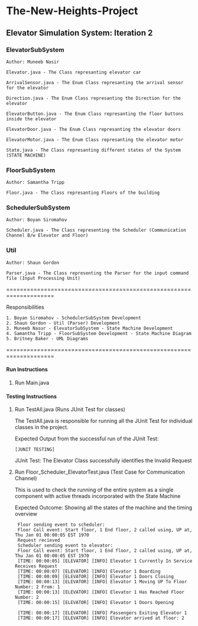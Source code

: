 # The-New-Heights-Project

## Elevator Simulation System: Iteration 2


### ElevatorSubSystem
    Author: Muneeb Nasir
    
    Elevator.java - The Class represanting elevator car
		
	ArrivalSensor.java - The Enum Class represanting the arrival sensor for the elevator 
	
	Direction.java - The Enum Class represanting the Direction for the elevator 
    	    
    ElevatorButton.java - The Enum Class represanting the floor buttons inside the elevator 
    
    ElevatorDoor.java - The Enum Class represanting the elevator doors 
           
    ElevatorMotor.java - The Enum Class represanting the elevator motor 
    
    State.java - The Class represanting different states of the System (STATE MACHINE) 
   
### FloorSubSystem
	Author: Samantha Tripp
	
	Floor.java - The Class represanting Floors of the building
	    
			
### SchedulerSubSystem
    Author: Boyan Siromahov
    
    Scheduler.java - The Class representing the Scheduler (Communication Channel B/w Elevator and Floor)

### Util
    Author: Shaun Gordon
        
    Parser.java - The Class representing the Parser for the input command file (Input Processing Unit)
    
====================================================================

Responsibilities

    1. Boyan Siromahov - SchedulerSubSystem Development 
    2. Shaun Gordon - Util (Parser) Development
    3. Muneeb Nasur - ElevatorSubSystem - State Machine Development
    4. Samantha Tripp - FloorSubSystem Development - State Machine Diagram 
    5. Britney Baker - UML Diagrams
    
====================================================================

#### Run Instructions

1. Run Main.java

#### Testing Instructions

1. Run TestAll.java (Runs JUnit Test for classes)

    The TestAll.java is responsible for running all the JUnit Test for individual classes in the project.
    
    Expected Output from the successful run of the JUnit Test:
    
       [JUNIT TESTING]

	JUnit Test: The Elevator Class successfully identifies the Invalid Request


2. Run Floor_Scheduler_ElevatorTest.java (Test Case for Communication Channel)
    
    This is used to check the running of the entire system as a single component with active threads incorporated 
    with the State Machine 
    
    Expected Outcome: Showing all the states of the machine and the timing overview  
    
    	Floor sending event to scheduler:
        Floor Call event: Start floor, 1 End floor, 2 called using, UP at, Thu Jan 01 00:00:05 EST 1970
        Request recieved
        Scheduler sending event to elevator:
        Floor Call event: Start floor, 1 End floor, 2 called using, UP at, Thu Jan 01 00:00:05 EST 1970
        [TIME: 00:00:05] [ELEVATOR] [INFO] Elevator 1 Currently In Service Receives Request
        [TIME: 00:00:07] [ELEVATOR] [INFO] Elevator 1 Boarding
        [TIME: 00:00:09] [ELEVATOR] [INFO] Elevator 1 Doors Closing
        [TIME: 00:00:13] [ELEVATOR] [INFO] Elevator 1 Moving UP To Floor Number: 2 From: 1
        [TIME: 00:00:13] [ELEVATOR] [INFO] Elevator 1 Has Reached Floor Number: 2
        [TIME: 00:00:15] [ELEVATOR] [INFO] Elevator 1 Doors Opening
    
        [TIME: 00:00:17] [ELEVATOR] [INFO] Passengers Exiting Elevator 1
        [TIME: 00:00:17] [ELEVATOR] [INFO] Elevator arrived at floor: 2